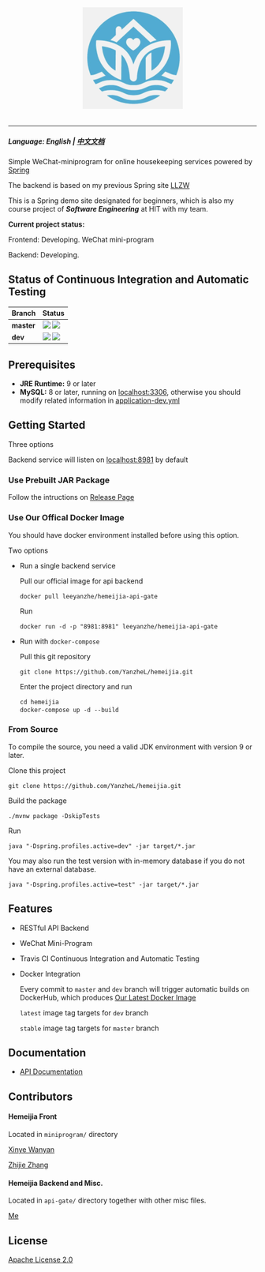 <div align="center">
  <img src="/logo.png"><br><br>
</div>

-----------------

##### Language: English | [中文文档](README-zh.md)

Simple WeChat-miniprogram for online housekeeping services powered by [Spring](https://spring.io/)

The backend is based on my previous Spring site [LLZW](https://github.com/YanzheL/llzw)

This is a Spring demo site designated for beginners, which is also my course project of ***Software Engineering*** at HIT with my team.

**Current project status:**

Frontend: Developing. WeChat mini-program

Backend: Developing.

## Status of Continuous Integration and Automatic Testing

| Branch     | Status                                                    |
| ---------- | --------------------------------------------------------- |
| **master** | ![](https://travis-ci.org/YanzheL/hemeijia.svg?branch=master) [![](https://readthedocs.org/projects/hemeijia/badge/?version=master)](https://hemeijia.readthedocs.io/zh_CN/stable/?badge=master) |
| **dev**    | ![](https://travis-ci.org/YanzheL/hemeijia.svg?branch=dev) [![](https://readthedocs.org/projects/hemeijia/badge/?version=latest)](https://hemeijia.readthedocs.io/zh_CN/latest/?badge=latest) |


## Prerequisites

- **JRE Runtime:** 9 or later
- **MySQL:** 8 or later, running on [localhost:3306](localhost:3306),  otherwise you should modify related information in [application-dev.yml](api-gate/src/main/resources/application-dev.yml)

## Getting Started

Three options

Backend service will listen on [localhost:8981](localhost:8981) by default

### Use Prebuilt JAR Package

Follow the intructions on [Release Page](https://github.com/YanzheL/hemeijia/releases)

### Use Our Offical Docker Image

You should have docker environment installed before using this option.

Two options

- Run a single backend service

  Pull our official image for api backend

  ```shell
  docker pull leeyanzhe/hemeijia-api-gate
  ```

  Run

  ```shell
  docker run -d -p "8981:8981" leeyanzhe/hemeijia-api-gate
  ```

- Run with `docker-compose`

  Pull this git repository

  ```shell
  git clone https://github.com/YanzheL/hemeijia.git
  ```

  Enter the project directory and run

  ```shell
  cd hemeijia
  docker-compose up -d --build
  ```

### From Source

To compile the source, you need a valid JDK environment with version 9 or later.

Clone this project

```shell
git clone https://github.com/YanzheL/hemeijia.git
```

Build the package

```shell
./mvnw package -DskipTests
```

Run

```shell
java "-Dspring.profiles.active=dev" -jar target/*.jar
```

You may also run the test version with in-memory database if you do not have an external database.

```shell
java "-Dspring.profiles.active=test" -jar target/*.jar
```

## Features

* RESTful API Backend

* WeChat Mini-Program

* Travis CI Continuous Integration and Automatic Testing

* Docker Integration

  Every commit to `master` and `dev` branch will trigger automatic builds on DockerHub, which produces [Our Latest Docker Image](https://hub.docker.com/r/leeyanzhe/hemeijia-api-gate)

  `latest` image tag targets for `dev` branch

  `stable` image tag targets for `master` branch

## Documentation

- [API Documentation](https://hemeijia.readthedocs.io)

## Contributors

#### Hemeijia Front

Located in `miniprogram/` directory

[Xinye Wanyan](https://github.com/WennyXY)

[Zhijie Zhang](https://github.com/zhangzhijie1998)

#### Hemeijia Backend and Misc.

Located in `api-gate/` directory together with other misc files.

[Me](https://github.com/YanzheL)

## License

[Apache License 2.0](LICENSE)
